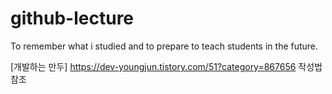 # github-lecture 
  To remember what i studied and to prepare to teach students in the future.

  [개발하는 만두] https://dev-youngjun.tistory.com/51?category=867656 작성법 참조
